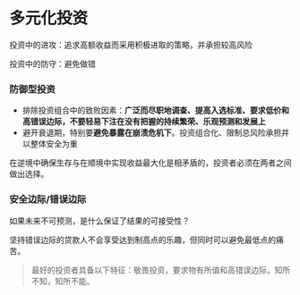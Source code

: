 # 多元化投资

投资中的进攻：追求高额收益而采用积极进取的策略，并承担较高风险

投资中的防守：避免做错

### 防御型投资

- 排除投资组合中的致败因素：**广泛而尽职地调查、提高入选标准、要求低价和高错误边际，不要轻易下注在没有把握的持续繁荣、乐观预测和发展上**
- 避开衰退期，特别要**避免暴露在崩溃危机下**。投资组合化、限制总风险承担并以整体安全为重

在逆境中确保生存与在顺境中实现收益最大化是相矛盾的，投资者必须在两者之间做出选择。

### 安全边际/错误边际

如果未来不可预测，是什么保证了结果的可接受性？

坚持错误边际的贷款人不会享受达到制高点的乐趣，但同时可以避免最低点的痛苦。

> 最好的投资者具备以下特征：敬畏投资，要求物有所值和高错误边际，知所不知，知所不能。

